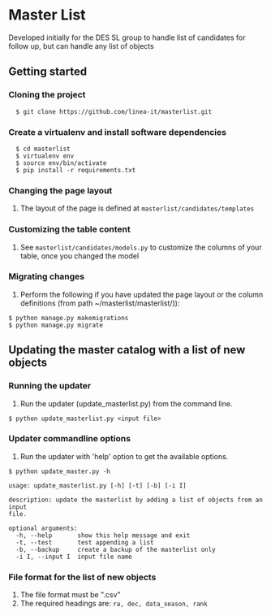 # Master List

Developed initially for the DES SL group to handle list of candidates for follow up, but can handle any list of objects

## Getting started 
### Cloning the project

```
  $ git clone https://github.com/linea-it/masterlist.git
```

### Create a virtualenv and install software dependencies
```
  $ cd masterlist
  $ virtualenv env
  $ source env/bin/activate
  $ pip install -r requirements.txt
```

### Changing the page layout
1. The layout of the page is defined at ```masterlist/candidates/templates```

### Customizing the table content
1. See ```masterlist/candidates/models.py``` to customize the columns of your table, once you changed the model

### Migrating changes
1. Perform the following if you have updated the page layout or the column definitions (from path ~/masterlist/masterlist/)):

``` 
$ python manage.py makemigrations
$ python manage.py migrate
```


## Updating the master catalog with a list of new objects

### Running the updater
1. Run the updater (update_masterlist.py) from the command line.

```
$ python update_masterlist.py <input file> 
```

### Updater commandline options
1. Run the updater with 'help' option to get the available options.

```
$ python update_master.py -h

usage: update_masterlist.py [-h] [-t] [-b] [-i I]

description: update the masterlist by adding a list of objects from an input
file.

optional arguments:
  -h, --help       show this help message and exit
  -t, --test       test appending a list
  -b, --backup     create a backup of the masterlist only
  -i I, --input I  input file name
```


### File format for the list of new objects
1. The file format must be ".csv"
2. The required headings are:
``` ra, dec, data_season, rank ```

